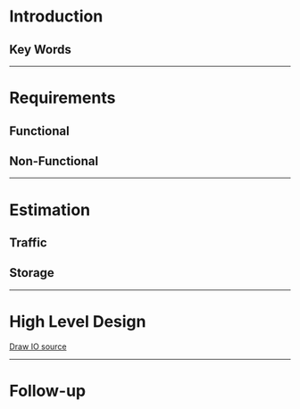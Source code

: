 

# Introduction
## Key Words
---
# Requirements
## **Functional**
## **Non-Functional**
---
# Estimation
## **Traffic**
## **Storage**
---
# High Level Design
[Draw IO source]()

---
# Follow-up


<!--stackedit_data:
eyJoaXN0b3J5IjpbMzE5MTg5NjE5LC0xOTk5NTMwNzI4XX0=
-->